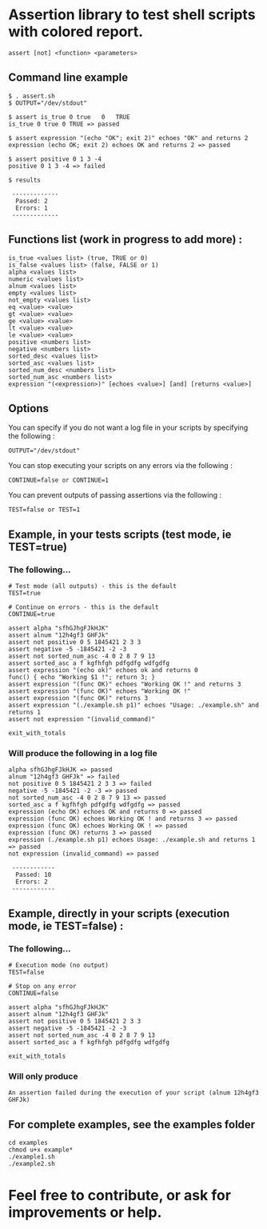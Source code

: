 # Assertion library to test shell scripts with colored report.
```
assert [not] <function> <parameters>
```

## Command line example
```
$ . assert.sh
$ OUTPUT="/dev/stdout"

$ assert is_true 0 true   0   TRUE
is_true 0 true 0 TRUE => passed

$ assert expression "(echo "OK"; exit 2)" echoes "OK" and returns 2
expression (echo OK; exit 2) echoes OK and returns 2 => passed

$ assert positive 0 1 3 -4
positive 0 1 3 -4 => failed

$ results

 -------------
  Passed: 2
  Errors: 1
 -------------

```

## Functions list (work in progress to add more) : 
```
is_true <values list> (true, TRUE or 0)
is_false <values list> (false, FALSE or 1)
alpha <values list>
numeric <values list>
alnum <values list>
empty <values list>
not_empty <values list>
eq <value> <value>
gt <value> <value>
ge <value> <value>
lt <value> <value>
le <value> <value>
positive <numbers list>
negative <numbers list>
sorted_desc <values list>
sorted_asc <values list>
sorted_num_desc <numbers list>
sorted_num_asc <numbers list>
expression "(<expression>)" [echoes <value>] [and] [returns <value>]
```

## Options

You can specify if you do not want a log file in your scripts by specifying the following : 

```
OUTPUT="/dev/stdout"
```

You can stop executing your scripts on any errors via the following :
```
CONTINUE=false or CONTINUE=1
```

You can prevent outputs of passing assertions via the following :
```
TEST=false or TEST=1
```

## Example, in your tests scripts (test mode, ie TEST=true)

### The following...

```
# Test mode (all outputs) - this is the default
TEST=true

# Continue on errors - this is the default
CONTINUE=true

assert alpha "sfhGJhgFJkHJK"
assert alnum "12h4gf3 GHFJk"
assert not positive 0 5 1845421 2 3 3
assert negative -5 -1845421 -2 -3
assert not sorted_num_asc -4 0 2 8 7 9 13
assert sorted_asc a f kgfhfgh pdfgdfg wdfgdfg
assert expression "(echo ok)" echoes ok and returns 0
func() { echo "Working $1 !"; return 3; }
assert expression "(func OK)" echoes "Working OK !" and returns 3
assert expression "(func OK)" echoes "Working OK !"
assert expression "(func OK)" returns 3
assert expression "(./example.sh p1)" echoes "Usage: ./example.sh" and returns 1
assert not expression "(invalid_command)"

exit_with_totals
```

### Will produce the following in a log file

```
alpha sfhGJhgFJkHJK => passed
alnum "12h4gf3 GHFJk" => failed
not positive 0 5 1845421 2 3 3 => failed
negative -5 -1845421 -2 -3 => passed
not sorted_num_asc -4 0 2 8 7 9 13 => passed
sorted_asc a f kgfhfgh pdfgdfg wdfgdfg => passed
expression (echo OK) echoes OK and returns 0 => passed
expression (func OK) echoes Working OK ! and returns 3 => passed
expression (func OK) echoes Working OK ! => passed
expression (func OK) returns 3 => passed
expression (./example.sh p1) echoes Usage: ./example.sh and returns 1 => passed
not expression (invalid_command) => passed

 ------------
  Passed: 10
  Errors: 2
 ------------
```

## Example, directly in your scripts (execution mode, ie TEST=false) :

### The following...

```
# Execution mode (no output)
TEST=false

# Stop on any error
CONTINUE=false

assert alpha "sfhGJhgFJkHJK"
assert alnum "12h4gf3 GHFJk"
assert not positive 0 5 1845421 2 3 3
assert negative -5 -1845421 -2 -3
assert not sorted_num_asc -4 0 2 8 7 9 13
assert sorted_asc a f kgfhfgh pdfgdfg wdfgdfg

exit_with_totals
```

### Will only produce 

```
An assertion failed during the execution of your script (alnum 12h4gf3 GHFJk)
```

## For complete examples, see the examples folder
```
cd examples
chmod u+x example*
./example1.sh
./example2.sh
```


# Feel free to contribute, or ask for improvements or help.

